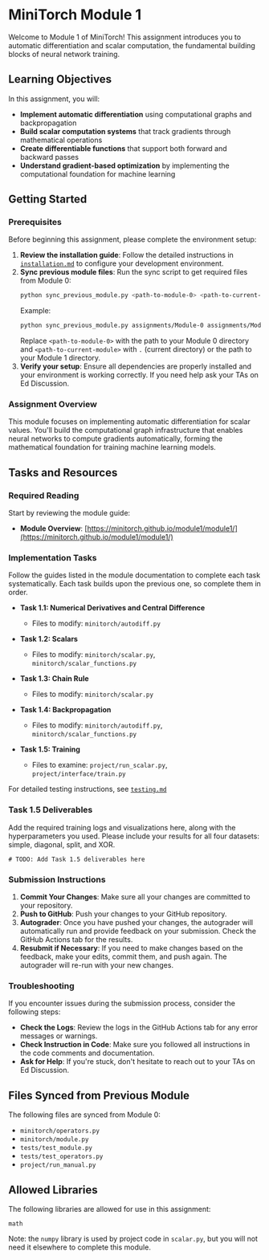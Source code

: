 # MiniTorch Module 1

Welcome to Module 1 of MiniTorch! This assignment introduces you to automatic differentiation and scalar computation, the fundamental building blocks of neural network training.

## Learning Objectives

In this assignment, you will:

- **Implement automatic differentiation** using computational graphs and backpropagation
- **Build scalar computation systems** that track gradients through mathematical operations  
- **Create differentiable functions** that support both forward and backward passes
- **Understand gradient-based optimization** by implementing the computational foundation for machine learning

## Getting Started

### Prerequisites

Before beginning this assignment, please complete the environment setup:

1. **Review the installation guide**: Follow the detailed instructions in [`installation.md`](installation.md) to configure your development environment.
2. **Sync previous module files**: Run the sync script to get required files from Module 0:
   ```bash
   python sync_previous_module.py <path-to-module-0> <path-to-current-module>
   ```
   Example:
   ```bash
   python sync_previous_module.py assignments/Module-0 assignments/Module-1
   ```
   Replace `<path-to-module-0>` with the path to your Module 0 directory and `<path-to-current-module>` with `.` (current directory) or the path to your Module 1 directory.
3. **Verify your setup**: Ensure all dependencies are properly installed and your environment is working correctly. If you need help ask your TAs on Ed Discussion.

### Assignment Overview

This module focuses on implementing automatic differentiation for scalar values. You'll build the computational graph infrastructure that enables neural networks to compute gradients automatically, forming the mathematical foundation for training machine learning models.

## Tasks and Resources

### Required Reading

Start by reviewing the module guide:
- **Module Overview**: [https://minitorch.github.io/module1/module1/](https://minitorch.github.io/module1/module1/)

### Implementation Tasks

Follow the guides listed in the module documentation to complete each task systematically. Each task builds upon the previous one, so complete them in order.

* **Task 1.1: Numerical Derivatives and Central Difference**
  - Files to modify: `minitorch/autodiff.py`

* **Task 1.2: Scalars**  
  - Files to modify: `minitorch/scalar.py`, `minitorch/scalar_functions.py`

* **Task 1.3: Chain Rule**
  - Files to modify: `minitorch/scalar.py`

* **Task 1.4: Backpropagation**
  - Files to modify: `minitorch/autodiff.py`, `minitorch/scalar_functions.py`

* **Task 1.5: Training**
  - Files to examine: `project/run_scalar.py`, `project/interface/train.py`

For detailed testing instructions, see [`testing.md`](testing.md)

### Task 1.5 Deliverables
Add the required training logs and visualizations here, along with the hyperparameters you used. Please include your results for all four datasets: simple, diagonal, split, and XOR.

```
# TODO: Add Task 1.5 deliverables here
```

### Submission Instructions

1. **Commit Your Changes**: Make sure all your changes are committed to your repository.
2. **Push to GitHub**: Push your changes to your GitHub repository.
3. **Autograder**: Once you have pushed your changes, the autograder will automatically run and provide feedback on your submission. Check the GitHub Actions tab for the results.
4. **Resubmit if Necessary**: If you need to make changes based on the feedback, make your edits, commit them, and push again. The autograder will re-run with your new changes.

### Troubleshooting

If you encounter issues during the submission process, consider the following steps:

- **Check the Logs**: Review the logs in the GitHub Actions tab for any error messages or warnings.
- **Check Instruction in Code**: Make sure you followed all instructions in the code comments and documentation.
- **Ask for Help**: If you're stuck, don't hesitate to reach out to your TAs on Ed Discussion.

## Files Synced from Previous Module

The following files are synced from Module 0:
- `minitorch/operators.py`
- `minitorch/module.py` 
- `tests/test_module.py`
- `tests/test_operators.py`
- `project/run_manual.py`

## Allowed Libraries

The following libraries are allowed for use in this assignment:

```
math
```

Note: the `numpy` library is used by project code in `scalar.py`, but you will not need it elsewhere to complete this module.
